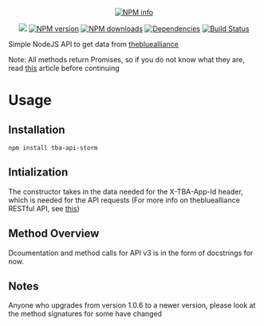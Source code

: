 <div align="center">
  <p>
    <a href="https://nodei.co/npm/tba-api-storm/"><img src="https://nodei.co/npm/tba-api-storm.png?downloads=true&stars=true" alt="NPM info" /></a>
  </p>
  <p>
    <a href="http://www.stormroboticsnj.org"><img src="https://img.shields.io/badge/team-2729-f68424.svg"/></a>
    <a href="https://www.npmjs.com/package/tba-api-storm"><img src="https://img.shields.io/npm/v/tba-api-storm.svg?maxAge=3600" alt="NPM version" /></a>
    <a href="https://www.npmjs.com/package/tba-api-storm"><img src="https://img.shields.io/npm/dt/tba-api-storm.svg?maxAge=3600" alt="NPM downloads" /></a>
    <a href="https://david-dm.org/2729StormRobotics/tba-api-storm"><img src="https://img.shields.io/david/2729StormRobotics/tba-api-storm.svg?maxAge=3600" alt="Dependencies" /></a>
		<a href="https://travis-ci.org/2729StormRobotics/tba-api-storm"><img src="https://travis-ci.org/2729StormRobotics/tba-api-storm.svg?branch=master" alt="Build Status" /></a>
  </p>
</div>

Simple NodeJS API to get data from [thebluealliance](https://www.thebluealliance.com)

Note: All methods return Promises, so if you do not know what they are, read [this](https://davidwalsh.name/promises) article before continuing

# Usage

## Installation

```
npm install tba-api-storm
```

## Intialization

The constructor takes in the data needed for the X-TBA-App-Id header, which is needed for the API requests (For more info on thebluealliance RESTful API, see [this](https://www.thebluealliance.com/apidocs))

## Method Overview

Dcoumentation and method calls for API v3 is in the form of docstrings for now.

## Notes

Anyone who upgrades from version 1.0.6 to a newer version, please look at the method signatures for some have changed 